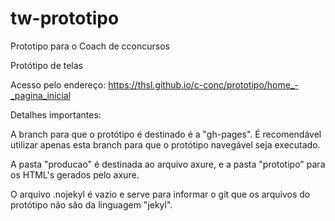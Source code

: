 # tw-prototipo
Prototipo para o Coach de cconcursos

Protótipo de telas

Acesso pelo endereço: https://thsl.github.io/c-conc/prototipo/home_-_pagina_inicial

Detalhes importantes:

A branch para que o protótipo é destinado é a "gh-pages". É recomendável utilizar apenas esta branch para que o protótipo navegável seja executado.

A pasta "producao" é destinada ao arquivo axure, e a pasta "prototipo" para os HTML's gerados pelo axure.

O arquivo .nojekyl é vazio e serve para informar o git que os arquivos do protótipo não são da linguagem "jekyl".
